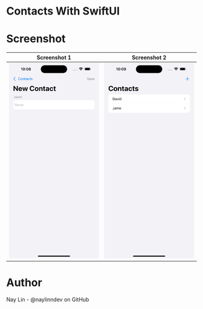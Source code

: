 Contacts With SwiftUI
=============

Screenshot
==========
Screenshot 1            |  Screenshot 2
:-------------------------:|:-------------------------:
![Screenshot 1](./screen1.png)  |  ![Screenshot 1](./screen2.png)


Author
======
Nay Lin - @naylinndev on GitHub



